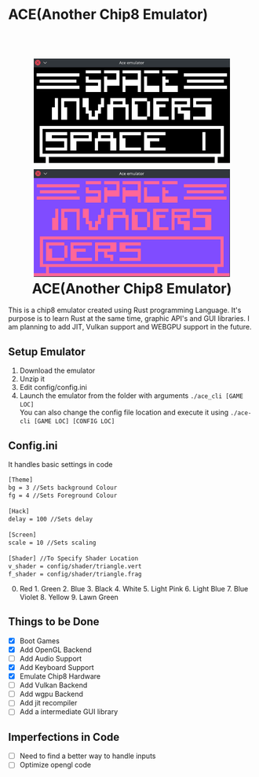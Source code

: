 # ACE(Another Chip8 Emulator)
<h1 align="center">
  <br>
  <img src="https://raw.githubusercontent.com/Sakura0134/Ace-chip8-Emulator/main/assets/ace2.png" alt="ace" width="400">
  <img src="https://raw.githubusercontent.com/Sakura0134/Ace-chip8-Emulator/main/assets/ace.png" alt="ace" width="400">
  <br>
  <b>ACE(Another Chip8 Emulator)</b>
  <br>
</h1>
This is a chip8 emulator created using Rust programming Language. It's purpose is to learn Rust at the same time, graphic API's and GUI libraries. I am planning to add JIT, Vulkan support and WEBGPU support in the future.

## Setup Emulator
1. Download the emulator
2. Unzip it
3. Edit config/config.ini
4. Launch the emulator from the folder with arguments `./ace_cli [GAME LOC]`\
You can also change the config file location and execute it using `./ace-cli [GAME LOC] [CONFIG LOC]`

## Config.ini
It handles basic settings in code
```
[Theme]
bg = 3 //Sets background Colour
fg = 4 //Sets Foreground Colour

[Hack]
delay = 100 //Sets delay

[Screen]
scale = 10 //Sets scaling

[Shader] //To Specify Shader Location
v_shader = config/shader/triangle.vert
f_shader = config/shader/triangle.frag
```

0. Red 1. Green 2. Blue 3. Black 4. White 5. Light Pink 6. Light Blue 7. Blue Violet 8. Yellow 9. Lawn Green


## Things to be Done
- [x] Boot Games
- [x] Add OpenGL Backend
- [ ] Add Audio Support
- [x] Add Keyboard Support
- [x] Emulate Chip8 Hardware
- [ ] Add Vulkan Backend
- [ ] Add wgpu Backend
- [ ] Add jit recompiler
- [ ] Add a intermediate GUI library

## Imperfections in Code
- [ ] Need to find a better way to handle inputs
- [ ] Optimize opengl code
